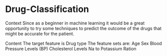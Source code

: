 # Drug-Classification

Context
Since as a beginner in machine learning it would be a great opportunity to try some techniques to predict the outcome of the drugs that might be accurate for the patient.

Content
The target feature is
Drug type
The feature sets are:
Age
Sex
Blood Pressure Levels (BP)
Cholesterol Levels
Na to Potassium Ration
